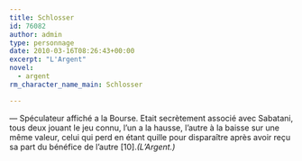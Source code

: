 ```yaml
---
title: Schlosser
id: 76082
author: admin
type: personnage
date: 2010-03-16T08:26:43+00:00
excerpt: "L'Argent"
novel:
  - argent
rm_character_name_main: Schlosser

---
```

— Spéculateur affiché a la Bourse. Etait secrètement associé avec Sabatani, tous deux jouant le jeu connu, l&rsquo;un a la hausse, l&rsquo;autre à la baisse sur une même valeur, celui qui perd en étant quille pour disparaître après avoir reçu sa part du bénéfice de l&rsquo;autre [10]._(L&rsquo;Argent.)_
